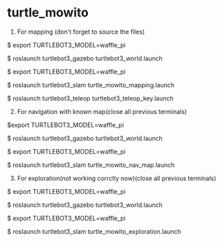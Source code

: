 # turtle_mowito

1) For mapping (don't forget to source the files)

$ export TURTLEBOT3_MODEL=waffle_pi 

$ roslaunch turtlebot3_gazebo turtlebot3_world.launch 

$ export TURTLEBOT3_MODEL=waffle_pi 

$ roslaunch turtlebot3_slam turtle_mowito_mapping.launch 

$ roslaunch turtlebot3_teleop turtlebot3_teleop_key.launch  


2) For navigation with known map(close all previous terminals)

$export TURTLEBOT3_MODEL=waffle_pi 

$ roslaunch turtlebot3_gazebo turtlebot3_world.launch 

$ export TURTLEBOT3_MODEL=waffle_pi 

$ roslaunch turtlebot3_slam turtle_mowito_nav_map.launch

3) For exploration(not working corrctly now)(close all previous terminals)

$ export TURTLEBOT3_MODEL=waffle_pi 

$ roslaunch turtlebot3_gazebo turtlebot3_world.launch 

$ export TURTLEBOT3_MODEL=waffle_pi 

$ roslaunch turtlebot3_slam turtle_mowito_exploration.launch 




